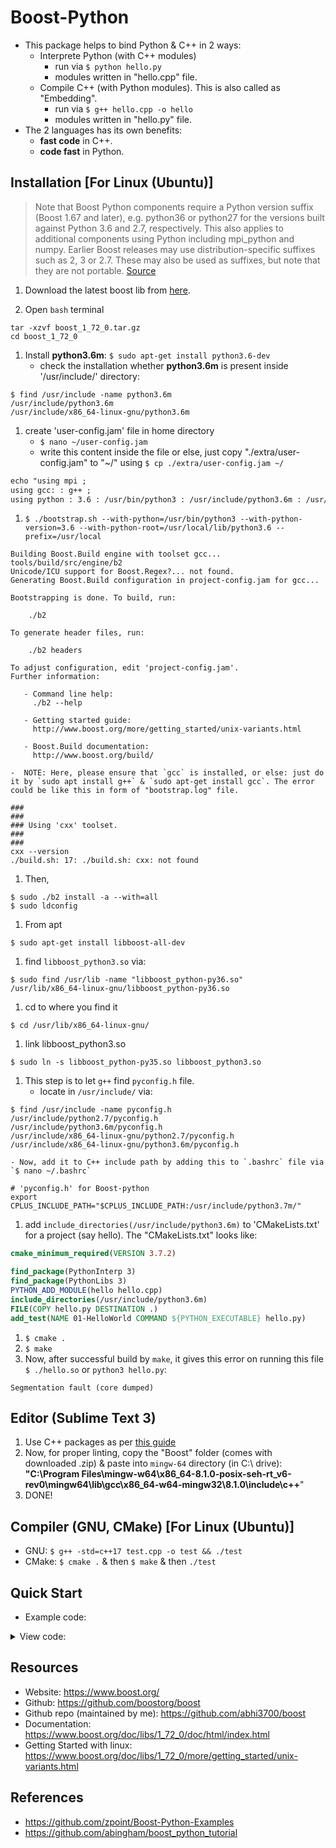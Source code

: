 # Boost-Python
* This package helps to bind Python & C++ in 2 ways:
	- Interprete Python (with C++ modules)
		- run via `$ python hello.py`
		- modules written in "hello.cpp" file.
	- Compile C++ (with Python modules). This is also called as "Embedding".
		- run via `$ g++ hello.cpp -o hello`
		- modules written in "hello.py" file.
* The 2 languages has its own benefits:
	- __fast code__ in C++.
	- __code fast__ in Python.

## Installation [For Linux (Ubuntu)]
> Note that Boost Python components require a Python version suffix (Boost 1.67 and later), e.g. python36 or python27 for the versions built against Python 3.6 and 2.7, respectively. This also applies to additional components using Python including mpi_python and numpy. Earlier Boost releases may use distribution-specific suffixes such as 2, 3 or 2.7. These may also be used as suffixes, but note that they are not portable. [Source](https://cmake.org/cmake/help/v3.12/module/FindBoost.html)

1. Download the latest boost lib from [here](https://www.boost.org/users/download/).

1. Open `bash` terminal
```console
tar -xzvf boost_1_72_0.tar.gz
cd boost_1_72_0
```
1. Install __python3.6m__: `$ sudo apt-get install python3.6-dev`
	- check the installation whether __python3.6m__ is present inside '/usr/include/' directory:
```console
$ find /usr/include -name python3.6m
/usr/include/python3.6m
/usr/include/x86_64-linux-gnu/python3.6m
```
1. create 'user-config.jam' file in home directory
	- `$ nano ~/user-config.jam`
	- write this content inside the file or else, just copy "./extra/user-config.jam" to "~/" using `$ cp ./extra/user-config.jam ~/`
```txt
echo "using mpi ;
using gcc: : g++ ;
using python : 3.6 : /usr/bin/python3 : /usr/include/python3.6m : /usr/local/lib ;"
```
1. `$ ./bootstrap.sh --with-python=/usr/bin/python3 --with-python-version=3.6 --with-python-root=/usr/local/lib/python3.6 --prefix=/usr/local`
```console
Building Boost.Build engine with toolset gcc... tools/build/src/engine/b2
Unicode/ICU support for Boost.Regex?... not found.
Generating Boost.Build configuration in project-config.jam for gcc...

Bootstrapping is done. To build, run:

    ./b2

To generate header files, run:

    ./b2 headers

To adjust configuration, edit 'project-config.jam'.
Further information:

   - Command line help:
     ./b2 --help

   - Getting started guide:
     http://www.boost.org/more/getting_started/unix-variants.html

   - Boost.Build documentation:
     http://www.boost.org/build/
```
	-  NOTE: Here, please ensure that `gcc` is installed, or else: just do it by `sudo apt install g++` & `sudo apt-get install gcc`. The error could be like this in form of "bootstrap.log" file.
```console
###
###
### Using 'cxx' toolset.
###
###
cxx --version
./build.sh: 17: ./build.sh: cxx: not found
```
1. Then,
```console
$ sudo ./b2 install -a --with=all
$ sudo ldconfig
```
1. From apt
```console
$ sudo apt-get install libboost-all-dev
```
1. find `libboost_python3.so` via:
```console
$ sudo find /usr/lib -name "libboost_python-py36.so"
/usr/lib/x86_64-linux-gnu/libboost_python-py36.so
```
1. cd to where you find it
```console
$ cd /usr/lib/x86_64-linux-gnu/
```
1. link libboost_python3.so
```console
$ sudo ln -s libboost_python-py35.so libboost_python3.so
```
1. This step is to let `g++` find `pyconfig.h` file.
	- locate in `/usr/include/` via:
```console
$ find /usr/include -name pyconfig.h
/usr/include/python2.7/pyconfig.h
/usr/include/python3.6m/pyconfig.h
/usr/include/x86_64-linux-gnu/python2.7/pyconfig.h
/usr/include/x86_64-linux-gnu/python3.6m/pyconfig.h
```
	- Now, add it to C++ include path by adding this to `.bashrc` file via `$ nano ~/.bashrc`
```console
# 'pyconfig.h' for Boost-python
export CPLUS_INCLUDE_PATH="$CPLUS_INCLUDE_PATH:/usr/include/python3.7m/"
```
1. add `include_directories(/usr/include/python3.6m)` to 'CMakeLists.txt' for a project (say hello). The "CMakeLists.txt" looks like:
```cmake
cmake_minimum_required(VERSION 3.7.2)

find_package(PythonInterp 3)
find_package(PythonLibs 3)
PYTHON_ADD_MODULE(hello hello.cpp)
include_directories(/usr/include/python3.6m)
FILE(COPY hello.py DESTINATION .)
add_test(NAME 01-HelloWorld COMMAND ${PYTHON_EXECUTABLE} hello.py)
```
1. `$ cmake .`
1. `$ make`
1. Now, after successful build by `make`, it gives this error on running this file `$ ./hello.so` or `python3 hello.py`:
```console
Segmentation fault (core dumped)
```

## Editor (Sublime Text 3)
1. Use C++ packages as per [this guide](https://github.com/abhi3700/My_Learning-Cpp/blob/master/README.md#sublime-text-3-recommended-editor)
1. Now, for proper linting, copy the "Boost" folder (comes with downloaded .zip) & paste into `mingw-64` directory (in C:\ drive): __"C:\Program Files\mingw-w64\x86_64-8.1.0-posix-seh-rt_v6-rev0\mingw64\lib\gcc\x86_64-w64-mingw32\8.1.0\include\c++__" 
1. DONE!

## Compiler (GNU, CMake) [For Linux (Ubuntu)]
* GNU: `$ g++ -std=c++17 test.cpp -o test && ./test`
* CMake: `$ cmake .` & then `$ make` & then `./test`

## Quick Start
* Example code:

<details>
	<summary>View code:</summary>

```cpp

```
</details>

## Resources
* Website: https://www.boost.org/
* Github: https://github.com/boostorg/boost
* Github repo (maintained by me): https://github.com/abhi3700/boost
* Documentation: https://www.boost.org/doc/libs/1_72_0/doc/html/index.html
* Getting Started with linux: https://www.boost.org/doc/libs/1_72_0/more/getting_started/unix-variants.html

## References
* https://github.com/zpoint/Boost-Python-Examples
* https://github.com/abingham/boost_python_tutorial
